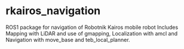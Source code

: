# rkairos_navigation

ROS1 package for navigation of Robotnik Kairos mobile robot
Includes Mapping with LiDAR and use of gmapping, Localization with amcl and Navigation with move_base and teb_local_planner.
